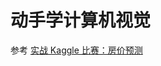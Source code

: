 # 动手学计算机视觉

参考 [实战 Kaggle 比赛：房价预测](https://zh.diveintodeeplearning.org/chapter_deep-learning-basics/kaggle-house-price.html)



